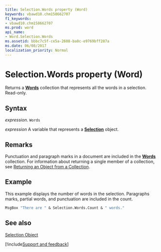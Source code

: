 ```yaml
---
title: Selection.Words property (Word)
keywords: vbawd10.chm158662707
f1_keywords:
- vbawd10.chm158662707
ms.prod: word
api_name:
- Word.Selection.Words
ms.assetid: bbbc7c5f-ce5a-2608-ba0c-e9769bff287a
ms.date: 06/08/2017
localization_priority: Normal
---
```



# Selection.Words property (Word)

Returns a  **[Words](Word.words.md)** collection that represents all the words in a selection. Read-only.


## Syntax

_expression_. `Words`

_expression_ A variable that represents a **[Selection](Word.Selection.md)** object.


## Remarks

Punctuation and paragraph marks in a document are included in the  **[Words](Word.words.md)** collection. For information about returning a single member of a collection, see [Returning an Object from a Collection](../word/Concepts/Miscellaneous/returning-an-object-from-a-collection-word.md).


## Example

This example displays the number of words in the selection. Paragraphs marks, partial words, and punctuation are included in the count.


```vb
MsgBox "There are " & Selection.Words.Count & " words."
```


## See also


[Selection Object](Word.Selection.md)

[!include[Support and feedback](~/includes/feedback-boilerplate.md)]